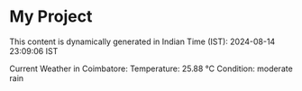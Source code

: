 # My Project

This content is dynamically generated in Indian Time (IST): 2024-08-14 23:09:06 IST


Current Weather in Coimbatore:
Temperature: 25.88 °C
Condition: moderate rain
